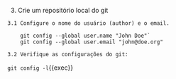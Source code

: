 3. Crie um repositório local do git 

```plain
3.1 Configure o nome do usuário (author) e o email.

    git config --global user.name "John Doe"`
    git config --global user.email "john@doe.org"

3.2 Verifique as configurações do git:
```

`git config -l`{{exec}}
